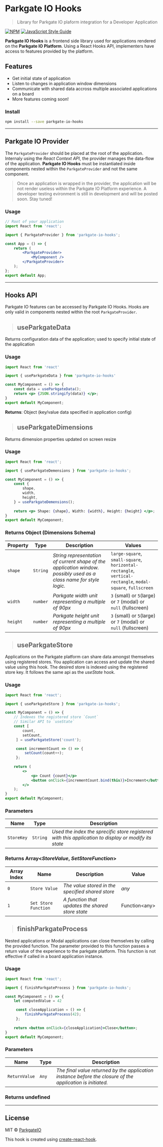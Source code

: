 # Parkgate IO Hooks

> Library for Parkgate IO plaform integration for a Developer Application

[![NPM](https://img.shields.io/npm/v/parkgate-io-hooks.svg)](https://www.npmjs.com/package/parkgate-io-hooks) [![JavaScript Style Guide](https://img.shields.io/badge/code_style-standard-brightgreen.svg)](https://standardjs.com)

__Parkgate IO Hooks__ is a frontend side library used for applications rendered on the **Parkgate IO Platform**. Using a React Hooks API, implementers have access to features provided by the platform. 

## Features
* Get initial state of application
* Listen to changes in application window dimensions
* Communicate with shared data accross multiple associated applications on a board
* More features coming soon!

### Install

```bash
npm install --save parkgate-io-hooks
```

***

## Parkgate IO Provider
The `ParkgateProvider` should be placed at the root of the application. Internaly using the _React Context API_, the provider manages the data-flow of the application. __Parkgate IO Hooks__ must be instantiated inside components nested within the `ParkgateProvider` and not the same component.

> Once an application is wrapped in the provider, the application will be not render useless within the Parkgate IO Platform experience. A developer testing evironment is still in development and will be posted soon. Stay tuned!

### Usage

```jsx
// Root of your application
import React from 'react';

import { ParkgateProvider } from 'parkgate-io-hooks';

const App = () => {
    return (
        <ParkgateProvider>
            <MyComponent />
        </ParkgateProvider>
    );
};
export default App;
```

***

## Hooks API
Parkgate IO features can be accessed by Parkgate IO Hooks. Hooks are only valid in components nested within the root `ParkgateProvider`. 

> ## useParkgateData
Returns configuration data of the application; used to specify initial state of the application
### Usage
```jsx
import React from 'react'

import { useParkgateData } from 'parkgate-io-hooks'

const MyComponent = () => {
    const data = useParkgateData();
    return <p> {JSON.stringify(data)} </p>;
}
export default MyComponent;
```
__Returns__: Object (key/value data specified in application config)
> ## useParkgateDimensions
Returns dimension properties updated on screen resize
### Usage
```jsx
import React from 'react';

import { useParkgateDemensions } from 'parkgate-io-hooks';

const MyComponent = () => {
    const {
        shape,
        width,
        height,
    } = useParkgateDemensions();
    
    return <p> Shape: {shape}, Width: {width}, Height: {height} </p>;
}
export default MyComponent;
```
### Returns Object (Dimensions Schema)

| Property | Type | Description | Values |
| --- | --- | --- | --- |
| `shape` | `String` | _String representation of current shape of the application window. possibly used as a class name for style logic._ | `large-square`, `small-square`, `horizontal-rectangle`, `vertical-rectangle`, `modal-square`, `fullscreen` |
| `width` | `number` | _Parkgate width unit representing a multiple of 90px_ | `3` (small) or `5`(large) or `7` (modal) or `null` (fullscreen)  |
| `height` | `number` | _Parkgate height unit representing a multiple of 90px_ | `3` (small) or `5`(large) or `7` (modal) or `null` (fullscreen)  |

> ## useParkgateStore
Applications on the Parkgate platform can share data amongst themselves using registered stores. You application can access and update the shared value using this hook. The desired store is indexed using the registered store key. It follows the same api as the _useState_ hook.
### Usage
```jsx
import React from 'react';

import { useParkgateStore } from 'parkgate-io-hooks';

const MyComponent = () => {
    // Indexes the registered store `Count`
    // Similar API to `useState`
    const [
        count,
        setCount,
     ] = useParkgateStore('count');

     const incrementCount => () => {
         setCount(count++);
     };
    
    return (
        <>
            <p> Count {count}</p>
            <button onClick={incrementCount.bind(this)}>Increment</button>
        </>
    );
}
export default MyComponent;
```
### Parameters
| Name | Type | Description |
| --- | --- | --- |
| `StoreKey` | `String` | _Used the index the sprecific store registered with this application to display or modify its state_ |

### Returns Array\<_StoreValue_, _SetStoreFunction_\>
| Array Index | Name | Description | Value |
| --- | --- | --- | --- |
| `0` | `Store Value` | _The value stored in the specified shared store_ | _any_ |
| `1` | `Set Store Function` | _A function that updates the shared store state_ | Function\<any\> |

> ## finishParkgateProcess
Nested applications or Modal applications can close themselves by calling the provided function. The parameter provided to this function passes a return value of the experience to the parkgate platform. This function is not effective if called in a board application instance.
### Usage
```jsx
import React from 'react';

import { finishParkgateProcess } from 'parkgate-io-hooks';

const MyComponent = () => {
    let computedValue = 42

     const closeApplication = () => {
         finishParkgateProcess(42);
     };
    
    return <button onClick={closeApplication}>Close</button>;
}
export default MyComponent;
```
### Parameters
| Name | Type | Description |
| --- | --- | --- |
| `ReturnValue` | `Any` | _The final value returned by the application instance before the closure of the application is initiated._ |
### Returns undefined

---

## License

MIT © [ParkgateIO](https://github.com/ParkgateIO)

This hook is created using [create-react-hook](https://github.com/hermanya/create-react-hook).
